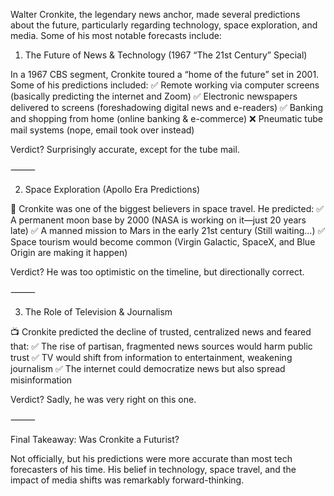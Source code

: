 Walter Cronkite, the legendary news anchor, made several predictions about the future, particularly regarding technology, space exploration, and media. Some of his most notable forecasts include:

1. The Future of News & Technology (1967 “The 21st Century” Special)

In a 1967 CBS segment, Cronkite toured a “home of the future” set in 2001. Some of his predictions included:
✅ Remote working via computer screens (basically predicting the internet and Zoom)
✅ Electronic newspapers delivered to screens (foreshadowing digital news and e-readers)
✅ Banking and shopping from home (online banking & e-commerce)
❌ Pneumatic tube mail systems (nope, email took over instead)

Verdict? Surprisingly accurate, except for the tube mail.

⸻

2. Space Exploration (Apollo Era Predictions)

🚀 Cronkite was one of the biggest believers in space travel. He predicted:
✅ A permanent moon base by 2000 (NASA is working on it—just 20 years late)
✅ A manned mission to Mars in the early 21st century (Still waiting…)
✅ Space tourism would become common (Virgin Galactic, SpaceX, and Blue Origin are making it happen)

Verdict? He was too optimistic on the timeline, but directionally correct.

⸻

3. The Role of Television & Journalism

📺 Cronkite predicted the decline of trusted, centralized news and feared that:
✅ The rise of partisan, fragmented news sources would harm public trust
✅ TV would shift from information to entertainment, weakening journalism
✅ The internet could democratize news but also spread misinformation

Verdict? Sadly, he was very right on this one.

⸻

Final Takeaway: Was Cronkite a Futurist?

Not officially, but his predictions were more accurate than most tech forecasters of his time. His belief in technology, space travel, and the impact of media shifts was remarkably forward-thinking.